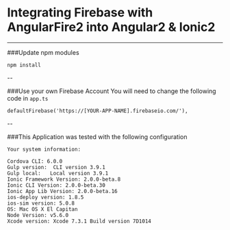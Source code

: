 # Integrating Firebase with AngularFire2 into Angular2 & Ionic2
---

###Update npm modules
```
npm install 
```

--

###Use your own Firebase Account
You will need to change the following code in `app.ts`
```
defaultFirebase('https://[YOUR-APP-NAME].firebaseio.com/'),
```
--

###This Application was tested with the following configuration
```
Your system information:

Cordova CLI: 6.0.0
Gulp version:  CLI version 3.9.1
Gulp local:   Local version 3.9.1
Ionic Framework Version: 2.0.0-beta.8
Ionic CLI Version: 2.0.0-beta.30
Ionic App Lib Version: 2.0.0-beta.16
ios-deploy version: 1.8.5
ios-sim version: 5.0.8
OS: Mac OS X El Capitan
Node Version: v5.6.0
Xcode version: Xcode 7.3.1 Build version 7D1014
```
